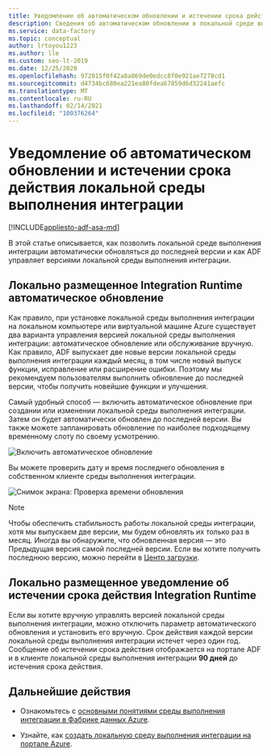 ```yaml
---
title: Уведомление об автоматическом обновлении и истечении срока действия локальной среды выполнения интеграции
description: Сведения об автоматическом обновлении в локальной среде выполнения интеграции и уведомлении об истечении срока действия
ms.service: data-factory
ms.topic: conceptual
author: lrtoyou1223
ms.author: lle
ms.custom: seo-lt-2019
ms.date: 12/25/2020
ms.openlocfilehash: 972015f0f42a8a869de0edcc8f0e921ae7278cd1
ms.sourcegitcommit: d4734bc680ea221ea80fdea67859d6d32241aefc
ms.translationtype: MT
ms.contentlocale: ru-RU
ms.lasthandoff: 02/14/2021
ms.locfileid: "100376264"
---
```

# <a name="self-hosted-integration-runtime-auto-update-and-expire-notification"></a>Уведомление об автоматическом обновлении и истечении срока действия локальной среды выполнения интеграции

[!INCLUDE[appliesto-adf-asa-md](includes/appliesto-adf-asa-md.md)]

В этой статье описывается, как позволить локальной среде выполнения интеграции автоматически обновляться до последней версии и как ADF управляет версиями локальной среды выполнения интеграции.

## <a name="self-hosted-integration-runtime-auto-update"></a>Локально размещенное Integration Runtime автоматическое обновление
Как правило, при установке локальной среды выполнения интеграции на локальном компьютере или виртуальной машине Azure существует два варианта управления версией локальной среды выполнения интеграции: автоматическое обновление или обслуживание вручную. Как правило, ADF выпускает две новые версии локальной среды выполнения интеграции каждый месяц, в том числе новый выпуск функции, исправление или расширение ошибки. Поэтому мы рекомендуем пользователям выполнить обновление до последней версии, чтобы получить новейшие функции и улучшения.

Самый удобный способ — включить автоматическое обновление при создании или изменении локальной среды выполнения интеграции. Затем он будет автоматически обновлен до последней версии. Вы также можете запланировать обновление по наиболее подходящему временному слоту по своему усмотрению.

![Включить автоматическое обновление](media/create-self-hosted-integration-runtime/shir-auto-update.png)

Вы можете проверить дату и время последнего обновления в собственном клиенте среды выполнения интеграции.

![Снимок экрана: Проверка времени обновления](media/create-self-hosted-integration-runtime/shir-auto-update-2.png)

> [!NOTE]
> Чтобы обеспечить стабильность работы локальной среды интеграции, хотя мы выпускаем две версии, мы будем обновлять их только раз в месяц. Иногда вы обнаружите, что обновленная версия — это Предыдущая версия самой последней версии. Если вы хотите получить последнюю версию, можно перейти в [Центр загрузки](https://www.microsoft.com/download/details.aspx?id=39717).

## <a name="self-hosted-integration-runtime-expire-notification"></a>Локально размещенное уведомление об истечении срока действия Integration Runtime
Если вы хотите вручную управлять версией локальной среды выполнения интеграции, можно отключить параметр автоматического обновления и установить его вручную. Срок действия каждой версии локальной среды выполнения интеграции истечет через один год. Сообщение об истечении срока действия отображается на портале ADF и в клиенте локальной среды выполнения интеграции **90 дней** до истечения срока действия.

## <a name="next-steps"></a>Дальнейшие действия

- Ознакомьтесь с [основными понятиями среды выполнения интеграции в Фабрике данных Azure](./concepts-integration-runtime.md).

- Узнайте, как [создать локальную среду выполнения интеграции на портале Azure](./create-self-hosted-integration-runtime.md).
